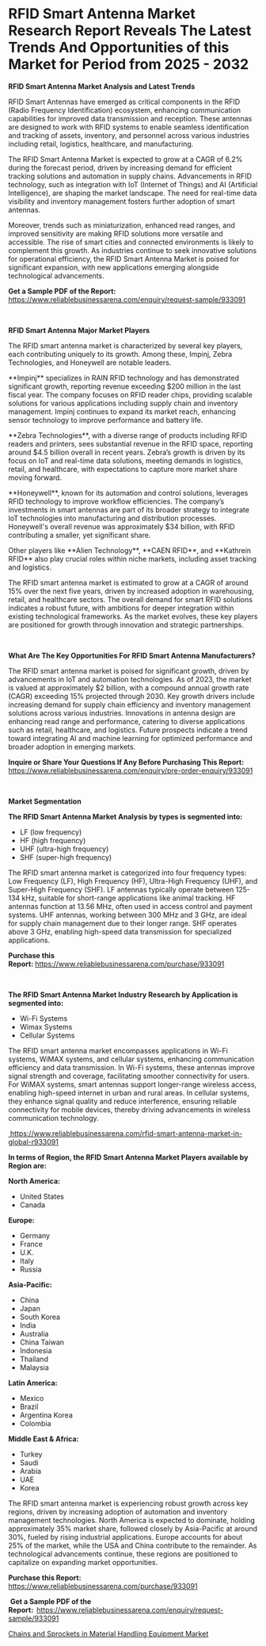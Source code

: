 <p><h1>RFID Smart Antenna Market Research Report Reveals The Latest Trends And Opportunities of this Market for Period from 2025 - 2032</h1></p><p><strong>RFID Smart Antenna Market Analysis and Latest Trends</strong></p>
<p><p>RFID Smart Antennas have emerged as critical components in the RFID (Radio Frequency Identification) ecosystem, enhancing communication capabilities for improved data transmission and reception. These antennas are designed to work with RFID systems to enable seamless identification and tracking of assets, inventory, and personnel across various industries including retail, logistics, healthcare, and manufacturing. </p><p>The RFID Smart Antenna Market is expected to grow at a CAGR of 6.2% during the forecast period, driven by increasing demand for efficient tracking solutions and automation in supply chains. Advancements in RFID technology, such as integration with IoT (Internet of Things) and AI (Artificial Intelligence), are shaping the market landscape. The need for real-time data visibility and inventory management fosters further adoption of smart antennas. </p><p>Moreover, trends such as miniaturization, enhanced read ranges, and improved sensitivity are making RFID solutions more versatile and accessible. The rise of smart cities and connected environments is likely to complement this growth. As industries continue to seek innovative solutions for operational efficiency, the RFID Smart Antenna Market is poised for significant expansion, with new applications emerging alongside technological advancements.</p></p>
<p><strong>Get a Sample PDF of the Report:&nbsp;</strong> <a href="https://www.reliablebusinessarena.com/enquiry/request-sample/933091?utm_campaign=3177&utm_medium=2&utm_source=Github&utm_content=ia&utm_term=21032025&utm_id=rfid-smart-antenna">https://www.reliablebusinessarena.com/enquiry/request-sample/933091</a></p>
<p>&nbsp;</p>
<p><strong>RFID Smart Antenna Major Market Players</strong></p>
<p><p>The RFID smart antenna market is characterized by several key players, each contributing uniquely to its growth. Among these, Impinj, Zebra Technologies, and Honeywell are notable leaders.</p><p>**Impinj** specializes in RAIN RFID technology and has demonstrated significant growth, reporting revenue exceeding $200 million in the last fiscal year. The company focuses on RFID reader chips, providing scalable solutions for various applications including supply chain and inventory management. Impinj continues to expand its market reach, enhancing sensor technology to improve performance and battery life.</p><p>**Zebra Technologies**, with a diverse range of products including RFID readers and printers, sees substantial revenue in the RFID space, reporting around $4.5 billion overall in recent years. Zebra’s growth is driven by its focus on IoT and real-time data solutions, meeting demands in logistics, retail, and healthcare, with expectations to capture more market share moving forward.</p><p>**Honeywell**, known for its automation and control solutions, leverages RFID technology to improve workflow efficiencies. The company’s investments in smart antennas are part of its broader strategy to integrate IoT technologies into manufacturing and distribution processes. Honeywell's overall revenue was approximately $34 billion, with RFID contributing a smaller, yet significant share.</p><p>Other players like **Alien Technology**, **CAEN RFID**, and **Kathrein RFID** also play crucial roles within niche markets, including asset tracking and logistics. </p><p>The RFID smart antenna market is estimated to grow at a CAGR of around 15% over the next five years, driven by increased adoption in warehousing, retail, and healthcare sectors. The overall demand for smart RFID solutions indicates a robust future, with ambitions for deeper integration within existing technological frameworks. As the market evolves, these key players are positioned for growth through innovation and strategic partnerships.</p></p>
<p>&nbsp;</p>
<p><strong>What Are The Key Opportunities For RFID Smart Antenna Manufacturers?</strong></p>
<p><p>The RFID smart antenna market is poised for significant growth, driven by advancements in IoT and automation technologies. As of 2023, the market is valued at approximately $2 billion, with a compound annual growth rate (CAGR) exceeding 15% projected through 2030. Key growth drivers include increasing demand for supply chain efficiency and inventory management solutions across various industries. Innovations in antenna design are enhancing read range and performance, catering to diverse applications such as retail, healthcare, and logistics. Future prospects indicate a trend toward integrating AI and machine learning for optimized performance and broader adoption in emerging markets.</p></p>
<p><strong>Inquire or Share Your Questions If Any Before Purchasing This Report:</strong> <a href="https://www.reliablebusinessarena.com/enquiry/pre-order-enquiry/933091?utm_campaign=3177&utm_medium=2&utm_source=Github&utm_content=ia&utm_term=21032025&utm_id=rfid-smart-antenna">https://www.reliablebusinessarena.com/enquiry/pre-order-enquiry/933091</a></p>
<p>&nbsp;</p>
<p><strong>Market Segmentation</strong></p>
<p><strong>The RFID Smart Antenna Market Analysis by types is segmented into:</strong></p>
<p><ul><li>LF (low frequency)</li><li>HF (high frequency)</li><li>UHF (ultra-high frequency)</li><li>SHF (super-high frequency)</li></ul></p>
<p><p>The RFID smart antenna market is categorized into four frequency types: Low Frequency (LF), High Frequency (HF), Ultra-High Frequency (UHF), and Super-High Frequency (SHF). LF antennas typically operate between 125-134 kHz, suitable for short-range applications like animal tracking. HF antennas function at 13.56 MHz, often used in access control and payment systems. UHF antennas, working between 300 MHz and 3 GHz, are ideal for supply chain management due to their longer range. SHF operates above 3 GHz, enabling high-speed data transmission for specialized applications.</p></p>
<p><strong>Purchase this Report:&nbsp;</strong><a href="https://www.reliablebusinessarena.com/purchase/933091?utm_campaign=3177&utm_medium=2&utm_source=Github&utm_content=ia&utm_term=21032025&utm_id=rfid-smart-antenna">https://www.reliablebusinessarena.com/purchase/933091</a></p>
<p>&nbsp;</p>
<p><strong>The RFID Smart Antenna Market Industry Research by Application is segmented into:</strong></p>
<p><ul><li>Wi-Fi Systems</li><li>Wimax Systems</li><li>Cellular Systems</li></ul></p>
<p><p>The RFID smart antenna market encompasses applications in Wi-Fi systems, WiMAX systems, and cellular systems, enhancing communication efficiency and data transmission. In Wi-Fi systems, these antennas improve signal strength and coverage, facilitating smoother connectivity for users. For WiMAX systems, smart antennas support longer-range wireless access, enabling high-speed internet in urban and rural areas. In cellular systems, they enhance signal quality and reduce interference, ensuring reliable connectivity for mobile devices, thereby driving advancements in wireless communication technology.</p></p>
<p><a href="https://www.reliablebusinessarena.com/rfid-smart-antenna-market-in-global-r933091?utm_campaign=3177&utm_medium=2&utm_source=Github&utm_content=ia&utm_term=21032025&utm_id=rfid-smart-antenna">&nbsp;https://www.reliablebusinessarena.com/rfid-smart-antenna-market-in-global-r933091</a></p>
<p><strong>In terms of Region, the RFID Smart Antenna Market Players available by Region are:</strong></p>
<p>
    <p> <strong> North America: </strong>
        <ul>
            <li>United States</li>
            <li>Canada</li>
        </ul>
        </p> 
    <p> <strong> Europe: </strong>
        <ul>
            <li>Germany</li>
            <li>France</li>
            <li>U.K.</li>
            <li>Italy</li>
            <li>Russia</li>
        </ul>
        </p> 
    <p> <strong> Asia-Pacific: </strong>
        <ul>
            <li>China</li>
            <li>Japan</li>
            <li>South Korea</li>
            <li>India</li>
            <li>Australia</li>
            <li>China Taiwan</li>
            <li>Indonesia</li>
            <li>Thailand</li>
            <li>Malaysia</li>
        </ul>
        </p> 
    <p> <strong> Latin America: </strong>
        <ul>
            <li>Mexico</li>
            <li>Brazil</li>
            <li>Argentina Korea</li>
            <li>Colombia</li>
        </ul>
        </p> 
    <p> <strong> Middle East & Africa: </strong>
        <ul>
            <li>Turkey</li>
            <li>Saudi</li>
            <li>Arabia</li>
            <li>UAE</li>
            <li>Korea</li>
        </ul>
    </p>
    </p>
<p><p>The RFID smart antenna market is experiencing robust growth across key regions, driven by increasing adoption of automation and inventory management technologies. North America is expected to dominate, holding approximately 35% market share, followed closely by Asia-Pacific at around 30%, fueled by rising industrial applications. Europe accounts for about 25% of the market, while the USA and China contribute to the remainder. As technological advancements continue, these regions are positioned to capitalize on expanding market opportunities.</p></p>
<p><strong>Purchase this Report: </strong><a href="https://www.reliablebusinessarena.com/purchase/933091?utm_campaign=3177&utm_medium=2&utm_source=Github&utm_content=ia&utm_term=21032025&utm_id=rfid-smart-antenna">https://www.reliablebusinessarena.com/purchase/933091</a></p>
<p>&nbsp;<strong>Get a Sample PDF of the Report:&nbsp;&nbsp;</strong><a href="https://www.reliablebusinessarena.com/enquiry/request-sample/933091?utm_campaign=3177&utm_medium=2&utm_source=Github&utm_content=ia&utm_term=21032025&utm_id=rfid-smart-antenna">https://www.reliablebusinessarena.com/enquiry/request-sample/933091</a></p>
<p><strong></strong></p>
<p><p><a href="https://github.com/abararybar2x/Market-Research-Report-List-1/blob/main/chains-and-sprockets-in-material-handling-equipment-market.md?utm_campaign=3177&utm_medium=2&utm_source=Github&utm_content=ia&utm_term=21032025&utm_id=rfid-smart-antenna">Chains and Sprockets in Material Handling Equipment Market</a></p></p>